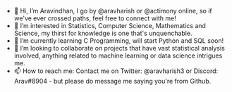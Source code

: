 - 👋 Hi, I’m Aravindhan, I go by @aravharish or @actimony online, so if we've ever crossed paths, feel free to connect with me!
- 👀 I’m interested in Statistics, Computer Science, Mathematics and Science, my thirst for knowledge is one that's unquenchable.
- 🌱 I’m currently learning C Programming, will start Python and SQL soon!
- 💞️ I’m looking to collaborate on projects that have vast statistical analysis involved, anything related to machine learning or data science intrigues me.
- 📫 How to reach me:
Contact me on Twitter: @aravharish3
or Discord: Arav#8904 - but please do message me saying you're from Github.

<!---
aravharish/aravharish is a ✨ special ✨ repository because its `README.md` (this file) appears on your GitHub profile.
You can click the Preview link to take a look at your changes.
--->

